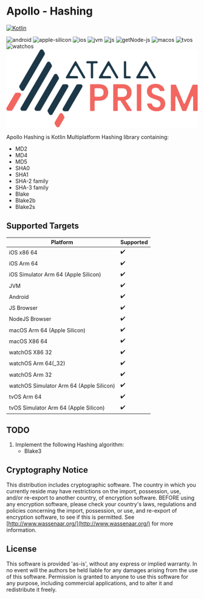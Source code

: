 # Apollo - Hashing

[![Kotlin](https://img.shields.io/badge/kotlin-1.8.20-blue.svg?logo=kotlin)](http://kotlinlang.org)

![android](https://camo.githubusercontent.com/b1d9ad56ab51c4ad1417e9a5ad2a8fe63bcc4755e584ec7defef83755c23f923/687474703a2f2f696d672e736869656c64732e696f2f62616467652f706c6174666f726d2d616e64726f69642d3645444238442e7376673f7374796c653d666c6174)
![apple-silicon](https://camo.githubusercontent.com/a92c841ffd377756a144d5723ff04ecec886953d40ac03baa738590514714921/687474703a2f2f696d672e736869656c64732e696f2f62616467652f737570706f72742d2535424170706c6553696c69636f6e2535442d3433424246462e7376673f7374796c653d666c6174)
![ios](https://camo.githubusercontent.com/1fec6f0d044c5e1d73656bfceed9a78fd4121b17e82a2705d2a47f6fd1f0e3e5/687474703a2f2f696d672e736869656c64732e696f2f62616467652f706c6174666f726d2d696f732d4344434443442e7376673f7374796c653d666c6174)
![jvm](https://camo.githubusercontent.com/700f5dcd442fd835875568c038ae5cd53518c80ae5a0cf12c7c5cf4743b5225b/687474703a2f2f696d672e736869656c64732e696f2f62616467652f706c6174666f726d2d6a766d2d4442343133442e7376673f7374796c653d666c6174)
![js](https://camo.githubusercontent.com/3e0a143e39915184b54b60a2ecedec75e801f396d34b5b366c94ec3604f7e6bd/687474703a2f2f696d672e736869656c64732e696f2f62616467652f706c6174666f726d2d6a732d4638444235442e7376673f7374796c653d666c6174)
![getNode-js](https://camo.githubusercontent.com/d08fda729ceebcae0f23c83499ca8f06105350f037661ac9a4cc7f58edfdbca9/68747470733a2f2f696d672e736869656c64732e696f2f62616467652f706c6174666f726d2d6e6f64656a732d3638613036332e7376673f7374796c653d666c6174)
![macos](https://camo.githubusercontent.com/1b8313498db244646b38a4480186ae2b25464e5e8d71a1920c52b2be5212b909/687474703a2f2f696d672e736869656c64732e696f2f62616467652f706c6174666f726d2d6d61636f732d3131313131312e7376673f7374796c653d666c6174)
![tvos](https://camo.githubusercontent.com/4ac08d7fb1bcb8ef26388cd2bf53b49626e1ab7cbda581162a946dd43e6a2726/687474703a2f2f696d672e736869656c64732e696f2f62616467652f706c6174666f726d2d74766f732d3830383038302e7376673f7374796c653d666c6174)
![watchos](https://camo.githubusercontent.com/135dbadae40f9cabe7a3a040f9380fb485cff36c90909f3c1ae36b81c304426b/687474703a2f2f696d672e736869656c64732e696f2f62616467652f706c6174666f726d2d77617463686f732d4330433043302e7376673f7374796c653d666c6174)
![Atala Prism Logo](../Logo.png)


Apollo Hashing is Kotlin Multiplatform Hashing library containing:

- MD2
- MD4
- MD5
- SHA0
- SHA1
- SHA-2 family
- SHA-3 family
- Blake
- Blake2b
- Blake2s

## Supported Targets

| Platform                                 | Supported          |
|------------------------------------------|--------------------|
| iOS x86 64                               | :heavy_check_mark: |
| iOS Arm 64                               | :heavy_check_mark: |
| iOS Simulator Arm 64 (Apple Silicon)     | :heavy_check_mark: |
| JVM                                      | :heavy_check_mark: | 
| Android                                  | :heavy_check_mark: |
| JS Browser                               | :heavy_check_mark: |
| NodeJS Browser                           | :heavy_check_mark: |
| macOS Arm 64 (Apple Silicon)             | :heavy_check_mark: | 
| macOS X86 64                             | :heavy_check_mark: |
| watchOS X86 32                           | :heavy_check_mark: |
| watchOS Arm 64(_32)                      | :heavy_check_mark: |
| watchOS Arm 32                           | :heavy_check_mark: |
| watchOS Simulator Arm 64 (Apple Silicon) | :heavy_check_mark: |
| tvOS Arm 64                              | :heavy_check_mark: |
| tvOS Simulator Arm 64 (Apple Silicon)    | :heavy_check_mark: |

## TODO

1. Implement the following Hashing algorithm:
   - Blake3

## Cryptography Notice

This distribution includes cryptographic software. The country in which you currently reside may
have restrictions on the import, possession, use, and/or re-export to another country, of encryption
software. BEFORE using any encryption software, please check your country's laws, regulations and policies
concerning the import, possession, or use, and re-export of encryption software, to see if this is permitted.
See [http://www.wassenaar.org/](http://www.wassenaar.org/) for more information.

## License

This software is provided 'as-is', without any express or implied warranty. In no event will the 
authors be held liable for any damages arising from the use of this software. Permission is granted 
to anyone to use this software for any purpose, including commercial applications, and to alter it 
and redistribute it freely.
